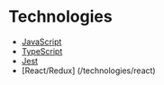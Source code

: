 <!-- TITLE: Technologies -->
<!-- SUBTITLE: These are the technologies I used -->

# Technologies
* [JavaScript](/technologies/javascript)
* [TypeScript](/technologies/typescript)
* [Jest](/technologies/jest)
* [React/Redux] (/technologies/react)
